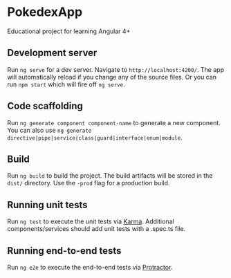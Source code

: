 # PokedexApp

Educational project for learning Angular 4+ 

## Development server

Run `ng serve` for a dev server. Navigate to `http://localhost:4200/`. The app will automatically reload if you change any of the source files.
Or you can run `npm start` which will fire off `ng serve`.

## Code scaffolding

Run `ng generate component component-name` to generate a new component. You can also use `ng generate directive|pipe|service|class|guard|interface|enum|module`.

## Build

Run `ng build` to build the project. The build artifacts will be stored in the `dist/` directory. Use the `-prod` flag for a production build.

## Running unit tests

Run `ng test` to execute the unit tests via [Karma](https://karma-runner.github.io).
Additional components/services should add unit tests with a .spec.ts file.

## Running end-to-end tests

Run `ng e2e` to execute the end-to-end tests via [Protractor](http://www.protractortest.org/).


